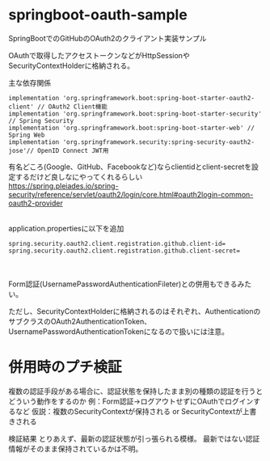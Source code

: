 # springboot-oauth-sample
SpringBootでのGitHubのOAuth2のクライアント実装サンプル

OAuthで取得したアクセストークンなどがHttpSessionやSecurityContextHolderに格納される。

主な依存関係
```
implementation 'org.springframework.boot:spring-boot-starter-oauth2-client' // OAuth2 Client機能
implementation 'org.springframework.boot:spring-boot-starter-security' // Spring Security
implementation 'org.springframework.boot:spring-boot-starter-web' // Spring Web
implementation 'org.springframework.security:spring-security-oauth2-jose'// OpenID Connect JWT用
```

有名どころ(Google、GitHub、Facebookなど)ならclientidとclient-secretを設定するだけど良しなにやってくれるらしい<br>
https://spring.pleiades.io/spring-security/reference/servlet/oauth2/login/core.html#oauth2login-common-oauth2-provider
<br>
<br>

application.propertiesに以下を追加
```
spring.security.oauth2.client.registration.github.client-id=
spring.security.oauth2.client.registration.github.client-secret=
```
<br>
<br>
Form認証(UsernamePasswordAuthenticationFileter)との併用もできるみたい。 

ただし、SecurityContextHolderに格納されるのはそれぞれ、AuthenticationのサブクラスのOAuth2AuthenticationToken、UsernamePasswordAuthenticationTokenになるので扱いには注意。

# 併用時のプチ検証
複数の認証手段がある場合に、認証状態を保持したまま別の種類の認証を行うとどういう動作をするのか
例：Form認証→ログアウトせずにOAuthでログインするなど
仮説：複数のSecurityContextが保持される or SecurityContextが上書きされる

検証結果
とりあえず、最新の認証状態が引っ張られる模様。
最新ではない認証情報がそのまま保持されているかは不明。
